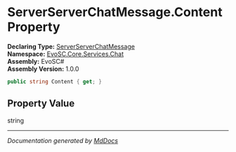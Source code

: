 ﻿<!--  
  <auto-generated>   
    The contents of this file were generated by a tool.  
    Changes to this file may be list if the file is regenerated  
  </auto-generated>   
-->

# ServerServerChatMessage.Content Property

**Declaring Type:** [ServerServerChatMessage](../index.md)  
**Namespace:** [EvoSC.Core.Services.Chat](../../index.md)  
**Assembly:** EvoSC\#  
**Assembly Version:** 1.0.0

```csharp
public string Content { get; }
```

## Property Value

string

___

*Documentation generated by [MdDocs](https://github.com/ap0llo/mddocs)*
